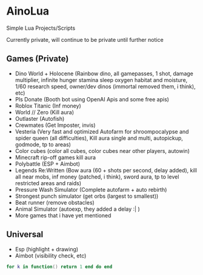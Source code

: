 # AinoLua

Simple Lua Projects/Scripts

Currently private, will continue to be private until further notice

## Games (Private)
* Dino World + Holocene (Rainbow dino, all gamepasses, 1 shot, damage multiplier, infinite hunger stamina sleep oxygen habitat and moisture, 1/60 research speed, owner/dev dinos (immortal removed them, i think), etc)
* Pls Donate (Booth bot using OpenAI Apis and some free apis)
* Roblox Titanic (Inf money)	
* World // Zero (Kill aura)
* Outlaster (Autofish)
* Crewmates (Get Imposter, invis)
* Vesteria (Very fast and optimized Autofarm for shroompocalypse and spider queen (all difficulties), Kill aura single and multi, autopickup, godmode, tp to areas)
* Color cubes (color all cubes, color cubes near other players, autowin)
* Minecraft rip-off games kill aura
* Polybattle (ESP + Aimbot)
* Legends Re:Written (Bow aura (60 + shots per second, delay added), kill all near mobs, inf money (patched, i think), sword aura, tp to level restricted areas and raids)
* Pressure Wash Simulator (Complete autofarm + auto rebirth)
* Strongest punch simulator (get orbs (largest to smallest))
* Beat runner (remove obstacles)
* Animal Simulator (autoexp, they added a delay :| )
* More games that i have yet mentioned

## Universal
* Esp (highlight + drawing)
* Aimbot (visibility check, etc)

```lua
for k in function() return 1 end do end
```

